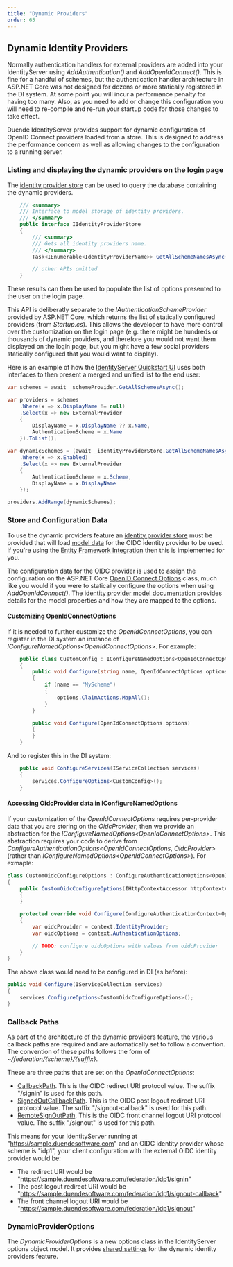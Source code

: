 ```yaml
---
title: "Dynamic Providers"
order: 65
---
```


## Dynamic Identity Providers

Normally authentication handlers for external providers are added into your IdentityServer using *AddAuthentication()* and *AddOpenIdConnect()*. This is fine for a handful of schemes, but the authentication handler architecture in ASP.NET Core was not designed for dozens or more statically registered in the DI system. At some point you will incur a performance penalty for having too many. Also, as you need to add or change this configuration you will need to re-compile and re-run your startup code for those changes to take effect.

Duende IdentityServer provides support for dynamic configuration of OpenID Connect providers loaded from a store. This is designed to address the performance concern as well as allowing changes to the configuration to a running server.

### Listing and displaying the dynamic providers on the login page

The [identity provider store](/identityserver/v5/reference/stores/idp_store) can be used to query the database containing the dynamic providers.

```cs
    /// <summary>
    /// Interface to model storage of identity providers.
    /// </summary>
    public interface IIdentityProviderStore
    {
        /// <summary>
        /// Gets all identity providers name.
        /// </summary>
        Task<IEnumerable<IdentityProviderName>> GetAllSchemeNamesAsync();

        // other APIs omitted
    }
```

These results can then be used to populate the list of options presented to the user on the login page.

This API is deliberatly separate to the *IAuthenticationSchemeProvider* provided by ASP.NET Core, which returns the list of statically configured providers (from *Startup.cs*).
This allows the developer to have more control over the customization on the login page (e.g. there might be hundreds or thousands of dynamic providers, and therefore you would not want them displayed on the login page, but you might have a few social providers statically configured that you would want to display).

Here is an example of how the [IdentityServer Quickstart UI](https://github.com/DuendeSoftware/products/blob/main/identity-server/templates/src/UI/Pages/Account/Login/Index.cshtml.cs#l197-l214) uses both interfaces to then present a merged and unified list to the end user:


```cs
var schemes = await _schemeProvider.GetAllSchemesAsync();

var providers = schemes
    .Where(x => x.DisplayName != null)
    .Select(x => new ExternalProvider
    {
        DisplayName = x.DisplayName ?? x.Name,
        AuthenticationScheme = x.Name
    }).ToList();

var dynamicSchemes = (await _identityProviderStore.GetAllSchemeNamesAsync())
    .Where(x => x.Enabled)
    .Select(x => new ExternalProvider
    {
        AuthenticationScheme = x.Scheme,
        DisplayName = x.DisplayName
    });

providers.AddRange(dynamicSchemes);
```

### Store and Configuration Data

To use the dynamic providers feature an [identity provider store](/identityserver/v5/reference/stores/idp_store) must be provided that will load [model data](/identityserver/v5/reference/models/idp) for the OIDC identity provider to be used.
If you're using the [Entity Framework Integration](/identityserver/v5/data/ef) then this is implemented for you.

The configuration data for the OIDC provider is used to assign the configuration on the ASP.NET Core [OpenID Connect Options](https://docs.microsoft.com/en-us/dotnet/api/microsoft.aspnetcore.authentication.openidconnect.openidconnectoptions) class, much like you would if you were to statically configure the options when using *AddOpenIdConnect()*.
The [identity provider model documentation](/identityserver/v5/reference/models/idp) provides details for the model properties and how they are mapped to the options.

#### Customizing OpenIdConnectOptions

If it is needed to further customize the *OpenIdConnectOptions*, you can register in the DI system an instance of *IConfigureNamedOptions\<OpenIdConnectOptions>*. For example:

```cs
    public class CustomConfig : IConfigureNamedOptions<OpenIdConnectOptions>
    {
        public void Configure(string name, OpenIdConnectOptions options)
        {
            if (name == "MyScheme")
            {
                options.ClaimActions.MapAll();
            }
        }

        public void Configure(OpenIdConnectOptions options)
        {
        }
    }
```

And to register this in the DI system:

```cs
    public void ConfigureServices(IServiceCollection services)
    {
        services.ConfigureOptions<CustomConfig>();
    }
```

#### Accessing OidcProvider data in IConfigureNamedOptions

If your customization of the *OpenIdConnectOptions* requires per-provider data that you are storing on the *OidcProvider*, then we provide an abstraction for the *IConfigureNamedOptions\<OpenIdConnectOptions>*.
This abstraction requires your code to derive from *ConfigureAuthenticationOptions\<OpenIdConnectOptions, OidcProvider>* (rather than *IConfigureNamedOptions\<OpenIdConnectOptions>*).
For exmaple:

```cs
class CustomOidcConfigureOptions : ConfigureAuthenticationOptions<OpenIdConnectOptions, OidcProvider>
{
    public CustomOidcConfigureOptions(IHttpContextAccessor httpContextAccessor) : base(httpContextAccessor)
    {
    }

    protected override void Configure(ConfigureAuthenticationContext<OpenIdConnectOptions, OidcProvider> context)
    {
        var oidcProvider = context.IdentityProvider;
        var oidcOptions = context.AuthenticationOptions;

        // TODO: configure oidcOptions with values from oidcProvider
    }
}
```

The above class would need to be configured in DI (as before):

```cs
public void Configure(IServiceCollection services)
{
    services.ConfigureOptions<CustomOidcConfigureOptions>();
}
```

### Callback Paths

As part of the architecture of the dynamic providers feature, the various callback paths are required and are automatically set to follow a convention.
The convention of these paths follows the form of *~/federation/{scheme}/{suffix}*.

These are three paths that are set on the *OpenIdConnectOptions*:

* [CallbackPath](https://docs.microsoft.com/en-us/dotnet/api/microsoft.aspnetcore.authentication.remoteauthenticationoptions.callbackpath). This is the OIDC redirect URI protocol value. The suffix "/signin" is used for this path.
* [SignedOutCallbackPath](https://docs.microsoft.com/en-us/dotnet/api/microsoft.aspnetcore.authentication.openidconnect.openidconnectoptions.signedoutcallbackpath). This is the OIDC post logout redirect URI protocol value. The suffix "/signout-callback" is used for this path.
* [RemoteSignOutPath](https://docs.microsoft.com/en-us/dotnet/api/microsoft.aspnetcore.authentication.openidconnect.openidconnectoptions.remotesignoutpath). This is the OIDC front channel logout URI protocol value. The suffix "/signout" is used for this path.

This means for your IdentityServer running at "https://sample.duendesoftware.com" and an OIDC identity provider whose scheme is "idp1", your client configuration with the external OIDC identity provider would be:

* The redirect URI would be "https://sample.duendesoftware.com/federation/idp1/signin"
* The post logout redirect URI would be "https://sample.duendesoftware.com/federation/idp1/signout-callback"
* The front channel logout URI would be "https://sample.duendesoftware.com/federation/idp1/signout"

### DynamicProviderOptions

The *DynamicProviderOptions* is a new options class in the IdentityServer options object model.
It provides [shared settings](/identityserver/v5/reference/options#dynamic-providers) for the dynamic identity providers feature.
